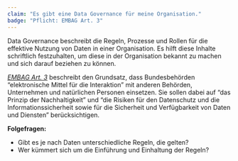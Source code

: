 ```yaml
---
claim: "Es gibt eine Data Governance für meine Organisation." 
badge: "Pflicht: EMBAG Art. 3"
---
```


Data Governance beschreibt die Regeln, Prozesse und Rollen für die effektive Nutzung von Daten in einer Organisation. Es hilft diese Inhalte schriftlich festzuhalten, um diese in der Organisation bekannt zu machen und sich darauf beziehen zu können.

_[EMBAG Art. 3](https://www.fedlex.admin.ch/eli/fga/2023/787/de#art_3)_ beschreibt den Grundsatz, dass Bundesbehörden “elektronische Mittel für die Interaktion” mit anderen Behörden, Unternehmen und natürlichen Personen einsetzen. Sie sollen dabei auf “das Prinzip der Nachhaltigkeit” und “die Risiken für den Datenschutz und die Informationssicherheit sowie für die Sicherheit und Verfügbarkeit von Daten und Diensten” berücksichtigen.

**Folgefragen:**

* Gibt es je nach Daten unterschiedliche Regeln, die gelten?
* Wer kümmert sich um die Einführung und Einhaltung der Regeln?
